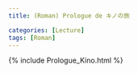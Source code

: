 ```yaml
---
title: (Roman) Prologue de キノの旅

categories: [Lecture]
tags: [Roman]
---
```

{% include Prologue_Kino.html %}